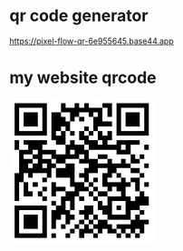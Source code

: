 # qr code generator
https://pixel-flow-qr-6e955645.base44.app
# my website qrcode
![my website qrcode](qrcode-1761314171635.png)
